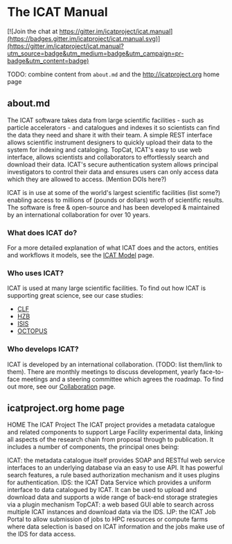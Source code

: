 # The ICAT Manual

[![Join the chat at https://gitter.im/icatproject/icat.manual](https://badges.gitter.im/icatproject/icat.manual.svg)](https://gitter.im/icatproject/icat.manual?utm_source=badge&utm_medium=badge&utm_campaign=pr-badge&utm_content=badge)

TODO: combine content from `about.md` and the http://icatproject.org home page


## about.md
The ICAT software takes data from large scientific facilities - such as particle accelerators - and catalogues and indexes it so scientists can find the data they need and share it with their team. A simple REST interface allows scientific instrument designers to quickly upload their data to the system for indexing and cataloging. TopCat, ICAT's easy to use web interface, allows scientists and collaborators to effortlessly search and download their data. ICAT's secure authentication system allows principal investigators to control their data and ensures users can only access data which they are allowed to access. (Mention DOIs here?)

ICAT is in use at some of the world's largest scientific facilities (list some?) enabling access to millions of (pounds or dollars) worth of scientific results. The software is free & open-source and has been developed & maintained by an international collaboration for over 10 years.

### What does ICAT do?
For a more detailed explanation of what ICAT does and the actors, entities and workflows it models, see the [ICAT Model](about/icat_model.md) page.

### Who uses ICAT?
ICAT is used at many large scientific facilities. To find out how ICAT is supporting great science, see our case studies:
- [CLF](about/clf.md)
- [HZB](about/hzb.md)
- [ISIS](about/isis.md)
- [OCTOPUS](about/octopus.md)

### Who develops ICAT?
ICAT is developed by an international collaboration. (TODO: list them/link to them). There are monthly meetings to discuss development, yearly face-to-face meetings and a steering committee which agrees the roadmap. To find out more, see our [Collaboration](about/collaboration.md) page.

## icatproject.org home page
HOME
The ICAT Project
The ICAT project provides a metadata catalogue and related components to support  Large Facility experimental data, linking all aspects of the research chain from proposal through to publication.  It includes a number of components, the principal ones being:

ICAT: the metadata catalogue itself provides  SOAP and RESTful web service interfaces to an underlying database via an easy to use API. It has powerful search features, a rule based authorization mechanism and it uses plugins for authentication.
IDS: the ICAT Data Service which provides a uniform interface to data catalogued by ICAT.   It can be used to upload and download data and supports a wide range of back-end storage strategies via a plugin mechanism
TopCAT: a web based GUI able to search across multiple ICAT instances and download data via the IDS.
IJP: the ICAT Job Portal to allow submission of jobs  to HPC resources or compute farms where data selection is based on ICAT information and the jobs make use of the IDS for data access.
